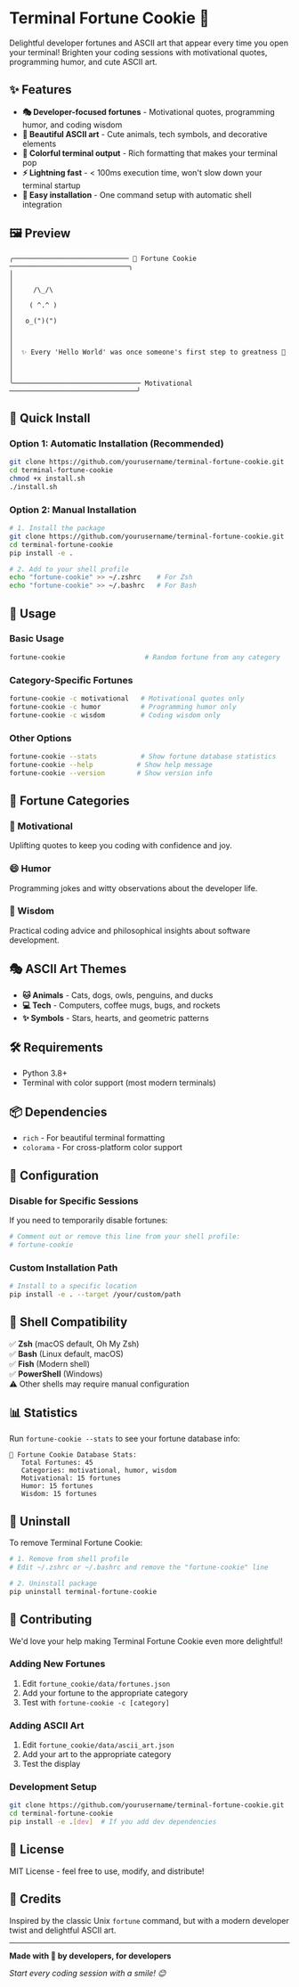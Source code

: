 # Terminal Fortune Cookie 🍪

Delightful developer fortunes and ASCII art that appear every time you open your terminal! Brighten your coding sessions with motivational quotes, programming humor, and cute ASCII art.

## ✨ Features

- **🎭 Developer-focused fortunes** - Motivational quotes, programming humor, and coding wisdom
- **🎨 Beautiful ASCII art** - Cute animals, tech symbols, and decorative elements
- **🌈 Colorful terminal output** - Rich formatting that makes your terminal pop
- **⚡ Lightning fast** - < 100ms execution time, won't slow down your terminal startup
- **🔧 Easy installation** - One command setup with automatic shell integration

## 🖼️ Preview

```
╭───────────────────────────── 🍪 Fortune Cookie ──────────────────────────────╮
│                                                                              │
│     /\_/\                                                                    │
│    ( ^.^ )                                                                   │
│   o_(")(")                                                                   │
│                                                                              │
│  ✨ Every 'Hello World' was once someone's first step to greatness 👶        │
│                                                                              │
╰──────────────────────────────── Motivational ────────────────────────────────╯
```

## 🚀 Quick Install

### Option 1: Automatic Installation (Recommended)
```bash
git clone https://github.com/yourusername/terminal-fortune-cookie.git
cd terminal-fortune-cookie
chmod +x install.sh
./install.sh
```

### Option 2: Manual Installation
```bash
# 1. Install the package
git clone https://github.com/yourusername/terminal-fortune-cookie.git
cd terminal-fortune-cookie
pip install -e .

# 2. Add to your shell profile
echo "fortune-cookie" >> ~/.zshrc    # For Zsh
echo "fortune-cookie" >> ~/.bashrc   # For Bash
```

## 📖 Usage

### Basic Usage
```bash
fortune-cookie                    # Random fortune from any category
```

### Category-Specific Fortunes
```bash
fortune-cookie -c motivational   # Motivational quotes only
fortune-cookie -c humor          # Programming humor only
fortune-cookie -c wisdom         # Coding wisdom only
```

### Other Options
```bash
fortune-cookie --stats           # Show fortune database statistics
fortune-cookie --help           # Show help message
fortune-cookie --version        # Show version info
```

## 🎨 Fortune Categories

### 🌟 Motivational
Uplifting quotes to keep you coding with confidence and joy.

### 😄 Humor  
Programming jokes and witty observations about the developer life.

### 🧠 Wisdom
Practical coding advice and philosophical insights about software development.

## 🎭 ASCII Art Themes

- **🐱 Animals** - Cats, dogs, owls, penguins, and ducks
- **💻 Tech** - Computers, coffee mugs, bugs, and rockets  
- **✨ Symbols** - Stars, hearts, and geometric patterns

## 🛠️ Requirements

- Python 3.8+
- Terminal with color support (most modern terminals)

## 📦 Dependencies

- `rich` - For beautiful terminal formatting
- `colorama` - For cross-platform color support

## 🔧 Configuration

### Disable for Specific Sessions
If you need to temporarily disable fortunes:
```bash
# Comment out or remove this line from your shell profile:
# fortune-cookie
```

### Custom Installation Path
```bash
# Install to a specific location
pip install -e . --target /your/custom/path
```

## 🎯 Shell Compatibility

✅ **Zsh** (macOS default, Oh My Zsh)  
✅ **Bash** (Linux default, macOS)  
✅ **Fish** (Modern shell)  
✅ **PowerShell** (Windows)  
⚠️ Other shells may require manual configuration

## 📊 Statistics

Run `fortune-cookie --stats` to see your fortune database info:

```
🍪 Fortune Cookie Database Stats:
   Total Fortunes: 45
   Categories: motivational, humor, wisdom
   Motivational: 15 fortunes
   Humor: 15 fortunes
   Wisdom: 15 fortunes
```

## 🔄 Uninstall

To remove Terminal Fortune Cookie:

```bash
# 1. Remove from shell profile
# Edit ~/.zshrc or ~/.bashrc and remove the "fortune-cookie" line

# 2. Uninstall package
pip uninstall terminal-fortune-cookie
```

## 🤝 Contributing

We'd love your help making Terminal Fortune Cookie even more delightful!

### Adding New Fortunes
1. Edit `fortune_cookie/data/fortunes.json`
2. Add your fortune to the appropriate category
3. Test with `fortune-cookie -c [category]`

### Adding ASCII Art
1. Edit `fortune_cookie/data/ascii_art.json`
2. Add your art to the appropriate category
3. Test the display

### Development Setup
```bash
git clone https://github.com/yourusername/terminal-fortune-cookie.git
cd terminal-fortune-cookie
pip install -e .[dev]  # If you add dev dependencies
```

## 📝 License

MIT License - feel free to use, modify, and distribute!

## 🎉 Credits

Inspired by the classic Unix `fortune` command, but with a modern developer twist and delightful ASCII art.

---

**Made with 💝 by developers, for developers**

*Start every coding session with a smile! 😊*